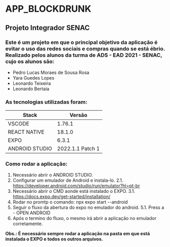 # APP_BLOCKDRUNK
 ## Projeto Integrador SENAC

 ### Este é um projeto em que o principal objetivo da aplicação é evitar o uso das redes sociais e compras quando se está ébrio. Realizado pelos alunos da turma de ADS - EAD 2021 - SENAC, cujo os alunos são: 
 * Pedro Lucas Moraes de Sousa Rosa
 * Yara Guedes Lopes
 * Leonardo Teixeira 
 * Leonardo Bertaia


 ### As tecnologias utilizadas foram: 
Stack   | Versão
--------- | ------
VSCODE | 1.76.1
REACT NATIVE | 18.1.0
EXPO | 6.3.1
ANDROID STUDIO | 2022.1.1 Patch 1

### Como rodar a aplicação:

1. Necessário abrir o ANDROID STUDIO. 
2. Configurar um emulador de Android e instala-lo. 
2.1. https://developer.android.com/studio/run/emulator?hl=pt-br
3. Necessário abrir o CMD aonde está instalado o EXPO.
3.1. https://docs.expo.dev/get-started/installation/
4. Rodar no promtp o comando: npx expo start --android
5. Seguir o fluxo da abertura do expo no emulador do android. 
5.1. Press a - OPEN ANDROID
6. Após o termino do fluxo, o mesmo irá abrir a aplicação no emulador corretamente.


**Obs.: É necessário sempre rodar a aplicação na pasta em que está instalada o EXPO e todos os outros arquivos.**
